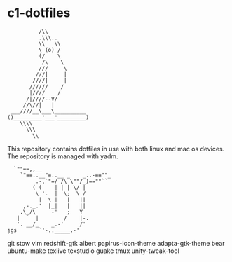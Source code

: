 # c1-dotfiles


              /\\
              .\\\..
              \\   \\
              \ (o) /
              (/    \
               /\    \
              ///     \
             ///|     |
            ////|     |
           //////    /
           |////    /
          /|////--V/  
         //\//|   |
     ___////__\___\__________
    ()_________'___'_________)
        \\\\
          \\\
            \\


This repository contains dotfiles in use with both linux and mac os devices. The repository is managed with yadm.


      `""==,,__  
        `"==..__"=..__ _    _..-==""_
             .-,`"=/ /\ \""/_)==""``
            ( (    | | | \/ |
             \ '.  |  \;  \ /
              |  \ |   |   ||
         ,-._.'  |_|   |   ||
        .\_/\     -'   ;   Y
       |  `  |        /    |-.
       '. __/_    _.-'     /'
    jgs       `'-.._____.-'



git stow vim redshift-gtk albert papirus-icon-theme adapta-gtk-theme bear ubuntu-make texlive texstudio guake tmux unity-tweak-tool
 
